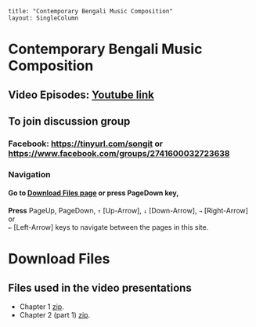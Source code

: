 ```$
title: "Contemporary Bengali Music Composition"
layout: SingleColumn
```

# Contemporary Bengali Music Composition
## Video Episodes: [Youtube link](https://www.youtube.com/watch?v=nV7FTUwxLGY&list=PL9rTtbhpDGVpwtr-I2d7MHsiSBFmqqrq5)

## To join discussion group
### Facebook: https://tinyurl.com/songit or https://www.facebook.com/groups/2741600032723638

### Navigation
#### Go to [Download Files page](#2) or press PageDown key,
**Press** PageUp, PageDown,
``↑`` [Up-Arrow],
``↓`` [Down-Arrow], ``→`` [Right-Arrow]	or  
``←`` [Left-Arrow] keys to navigate between the pages in this site.

# Download Files
## Files used in the video presentations
* Chapter 1 [zip](zip/chapter1.zip).
* Chapter 2 (part 1) [zip](zip/chapter2.zip).


